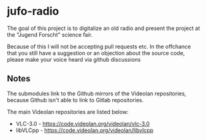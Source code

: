 # jufo-radio

The goal of this project is to digitalize an old radio and present the project at the "Jugend Forscht" science fair.

Because of this I will not be accepting pull requests etc.
In the offchance that you still have a suggestion or an objection about the source code, please make your voice heard via github discussions

## Notes

The submodules link to the Github mirrors of the Videolan repositories, because Github isn't able to link to Gitlab repositories.

The main Videolan repositories are listed below:

* VLC-3.0 - https://code.videolan.org/videolan/vlc-3.0
* libVLCpp - https://code.videolan.org/videolan/libvlcpp
